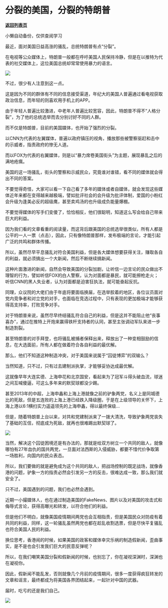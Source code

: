 # 分裂的美国，分裂的特朗普

[**返回列表页**](/gzh/政事堂2019)

小懒自动备份，仅供查阅学习

最近，面对美国日益高涨的骚乱，总统特朗普有点“分裂”。  

  

在电视等公众媒体上，特朗普一般都在呼吁美国人民保持冷静，但是在以推特为代表的社交媒体上，这位美国总统却常常使用暴力的语言。

  

![](https://mmbiz.qpic.cn/mmbiz_jpg/rxhS23yu8cOCB6O7xdFqjHpfC2xqK4TwJlaRQDbv6Eib8Y108lPfqMEyTUZmVDu6gtp6uiaBJtjtupMmIkT5qqMQ/640?wx_fmt=jpeg)

  

不过，很少有人注意到这一点。

  

这是因为不同的群体有不同的信息接受渠道，年纪大的美国人普遍通过看电视获取政治信息，而年轻的则喜欢用手机上的APP。  

  

由于年轻人普遍比较激进，中老年人普遍比较宽容，因此，特朗普不得不“人格分裂”，为了他的总统选举而去分别讨好不同的人群。  

  

而不仅是特朗普，目前的美国媒体，也开始了强烈的分裂。  

  

以CNN为代表的左翼媒体，普遍以政府镇压的视角，播放那些被警察驱赶和击中的示威者，指责政府的惨无人道。  

  

而以FOX为代表的右翼媒体，则是以“暴力席卷美国街头”为主题，展现暴乱之后的满地疮痍。

  

美国的这一场骚乱，街头的警察和示威民众，究竟谁对谁错，看不同的媒体就会得出不同的答案。  

  

不要觉得奇怪，大家可以看一下自己看了多年的媒体或者自媒体，就会发现这些媒体近年来都在变得越来越极端，譬如批评社会的会升级为批评体制，爱国的小粉红会升级为逢美必反的超级鹰，甚至卖鸡汤的也升级成负能量爆棚。

  

不要觉得媒体的写手们变傻了，恰恰相反，他们很聪明，知道这么写会给自己带来巨大的利益。

  

因为我们看的文章看重的阅读量，而这背后跟美国的总统选举很类似，所有人都是公平的一人一票（点击），因此，只有像特朗普那样，发布极端的言论，才能引起广泛的共鸣和群体传播。  

  

所以，虽然尽早平息骚乱对符合美国利益，但是各大媒体想要获得关注，赚取各自的利益，就必须搞出一个大新闻，然后不断继续搞新闻。

  

这种片面激进的新闻，自然会导致美国的分裂加剧，让听信一边言论的民众做出不理智的行为，譬如听信FOX的白人警察，认为对面都是暴民，就可能擦枪走火；听信CNN的黑人失业者，认为对面都是迫害狂执法，就可能奋起反抗。

  

同理，众议院的大佬们由于年底将要面临换届，在选举胶着的地区，各位议员面对党内竞争者和对立党的对手，也面临在竞选过程中，只有表现的更加极端才能够获得高支持率，打败竞争对手。

  

对于特朗普来说，虽然尽早终结骚乱符合自己的利益，但是这并不能阻止他“丧事喜办”，通过在推特上开炮来赢得铁杆支持者的认同，甚至主张调动军队来进一步制造割裂。

  

甚至特朗普的对手拜登，也将骚乱被捕者保释出来，释放出了一种变相鼓励的信息，在大选面前，所有人都在做着符合各自利益的最优解。

  

那么，他们不知道这种制造冲突，对于美国来说属于“囚徒博弈”的双输么？

  

当然知道，只不过，只有过去建制派执掌，才能够妥协达成最优解。

  

这就像早年大连实德、上海申花和北京国安，看起来为了冠军斗得头破血流，球迷之间互喊傻逼，可这么多年来的默契球都没少踢。

  

甚至2013年的中超，上海申鑫和上海上港就像之前的驴象两党，名义上是同城德比的死敌，但是五连败的上海上港已经跌入降级圈，于是在上级领导的关怀下，上海上港以6:1横扫实力遥遥领先的上海申鑫，得以最终保级...

  

但是，随着特朗普上台以来，对共和党建制派来了一拨大清洗，导致驴象两党丧失了基础的互信，彻底成为死敌，就再也很难踢出默契球了。

  

![](https://mmbiz.qpic.cn/mmbiz_png/rxhS23yu8cOCB6O7xdFqjHpfC2xqK4TwtKulSdd0JIh9BAwEgdfxHOOpNoheWte6qcnic1fN4OkoA4jJcGHQbSg/640?wx_fmt=png)

  

当然，解决这个囚徒困境还是有办法的，那就是给双方树立一个共同的敌人，就像哪怕有27年血仇的国共两党，一旦面对法西斯的入侵威胁，都要不惜代价争取第一场胜利，向国内的民众表态。

  

所以，我们要做的就是避免成为这个共同的敌人，把战场控制的既定战场，就像香港的问题，驴象一方的指责必然会引发另一方的反击，很难达成一致，那么我们就安全了。

  

只不过，美国遇到的问题，我们也必然会遇到。

  

近期一小撮媒体人，也在通过制造美国的FakeNews、图片以及对美国的攻击式和侮辱式言论，获得高曝光和转发，以符合他们的利益。

  

但是他们不明白，就像美国疫情期间两党也会互相指责，但是美国民众对防疫有着共同的利益，同样，这一轮骚乱虽然两党也都在趁乱收割选票，但是尽快平复骚乱也符合美国人民的利益。

  

换位思考，香港闹的时候，如果美国的政客和媒体幸灾乐祸的制造假新闻，歪曲事实，是不是也会引发我们巨大的民意反弹呢？  

  

所以，在我们嘲笑美国分裂和假新闻的时候，也别忘了，你在凝视深渊时，深渊也在凝视你。

  

因此，假新闻不能乱发，否则就像几个月前的疫情期间，很多一度获得疯狂转发的文章和谣言，最终都成为将美国各界团结起来，一起针对中国的武器。

  

届时，吃亏的还是我们自己。

  

![](https://mmbiz.qpic.cn/mmbiz_jpg/rxhS23yu8cPp0iaKAfe0ZsWfgGcY72o9Nror8TicrtnlDsqzY7y4Kum4fM3X0FMEGlbvm9HvZUiaETSnLt4DHNLbQ/640?wx_fmt=jpeg)

